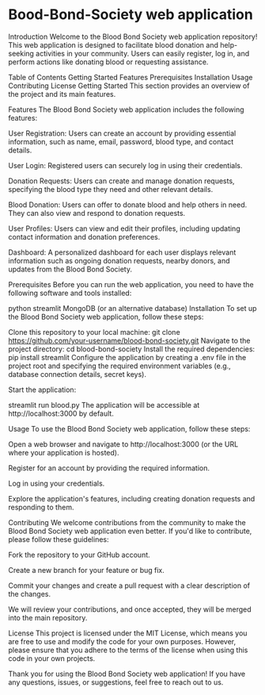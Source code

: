 # Bood-Bond-Society web application
Introduction
Welcome to the Blood Bond Society web application repository! This web application is designed to facilitate blood donation and help-seeking activities in your community. Users can easily register, log in, and perform actions like donating blood or requesting assistance.

Table of Contents
Getting Started
Features
Prerequisites
Installation
Usage
Contributing
License
Getting Started
This section provides an overview of the project and its main features.

Features
The Blood Bond Society web application includes the following features:

User Registration: Users can create an account by providing essential information, such as name, email, password, blood type, and contact details.

User Login: Registered users can securely log in using their credentials.

Donation Requests: Users can create and manage donation requests, specifying the blood type they need and other relevant details.

Blood Donation: Users can offer to donate blood and help others in need. They can also view and respond to donation requests.

User Profiles: Users can view and edit their profiles, including updating contact information and donation preferences.

Dashboard: A personalized dashboard for each user displays relevant information such as ongoing donation requests, nearby donors, and updates from the Blood Bond Society.

Prerequisites
Before you can run the web application, you need to have the following software and tools installed:

python
streamlit
MongoDB (or an alternative database)
Installation
To set up the Blood Bond Society web application, follow these steps:

Clone this repository to your local machine:
git clone https://github.com/your-username/blood-bond-society.git
Navigate to the project directory:
cd blood-bond-society
Install the required dependencies:
pip install streamlit
Configure the application by creating a .env file in the project root and specifying the required environment variables (e.g., database connection details, secret keys).

Start the application:

streamlit run blood.py
The application will be accessible at http://localhost:3000 by default.

Usage
To use the Blood Bond Society web application, follow these steps:

Open a web browser and navigate to http://localhost:3000 (or the URL where your application is hosted).

Register for an account by providing the required information.

Log in using your credentials.

Explore the application's features, including creating donation requests and responding to them.

Contributing
We welcome contributions from the community to make the Blood Bond Society web application even better. If you'd like to contribute, please follow these guidelines:

Fork the repository to your GitHub account.

Create a new branch for your feature or bug fix.

Commit your changes and create a pull request with a clear description of the changes.

We will review your contributions, and once accepted, they will be merged into the main repository.

License
This project is licensed under the MIT License, which means you are free to use and modify the code for your own purposes. However, please ensure that you adhere to the terms of the license when using this code in your own projects.

Thank you for using the Blood Bond Society web application! If you have any questions, issues, or suggestions, feel free to reach out to us.
